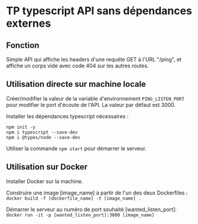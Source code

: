 # TP typescript API sans dépendances externes

## Fonction

Simple API qui affiche les headers d'une requête GET à l'URL "/ping", et affiche un corps vide avec code 404 sur les autres routes.

## Utilisation directe sur machine locale

Créer/modifier la valeur de la variable d'environnement `PING_LISTEN_PORT` pour modifier le port d'écoute de l'API. La valeur par défaut est 3000.

Installer les dépendances typescript nécessaires :

```
npm init -y
npm i typescript --save-dev
npm i @types/node --save-dev
```

Utiliser la commande `npm start` pour démarrer le serveur.

## Utilisation sur Docker

Installer Docker sur la machine.

Construire une image [image_name] à partir de l'un des deux Dockerfiles : `docker build -f [dockerfile_name] -t [image_name] .`

Démarrer le serveur au numéro de port souhaité [wanted_listen_port]: `docker run -it -p [wanted_listen_port]:3000 [image_name]`
